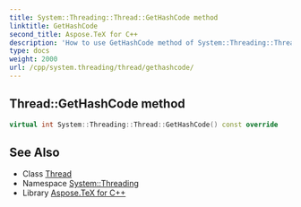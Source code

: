 ```yaml
---
title: System::Threading::Thread::GetHashCode method
linktitle: GetHashCode
second_title: Aspose.TeX for C++
description: 'How to use GetHashCode method of System::Threading::Thread class in C++.'
type: docs
weight: 2000
url: /cpp/system.threading/thread/gethashcode/
---
```

## Thread::GetHashCode method




```cpp
virtual int System::Threading::Thread::GetHashCode() const override
```


## See Also

* Class [Thread](../)
* Namespace [System::Threading](../../)
* Library [Aspose.TeX for C++](../../../)
